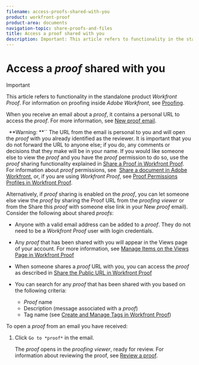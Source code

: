 ```yaml
---
filename: access-proofs-shared-with-you
product: workfront-proof
product-area: documents
navigation-topic: share-proofs-and-files
title: Access a proof shared with you
description: Important: This article refers to functionality in the standalone product Workfront Proof. For information on proofing inside Adobe Workfront, see Proofing.
---
```


# Access a *proof* shared with you

>[!IMPORTANT]
>
>This article refers to functionality in the standalone product *Workfront Proof*. For information on proofing inside *Adobe Workfront*, see [Proofing](../../../review-and-approve-work/proofing/proofing.md).

When you receive an email about a *proof*, it contains a personal URL to access the *proof*. For more information, see [New proof email](../../../workfront-proof/wp-emailsntfctns/proof-notifications-and-reminders/new-proof-email.md).&nbsp;

` `**Warning: **`` The URL from the email is personal to you and will open the *proof* with you already identified as the reviewer. It is important that you do not forward the URL to anyone else; if you do, any comments or decisions that they make will be in your name. If you would like someone else to view the *proof* and you have the *proof* permission to do so, use the *proof* sharing functionality explained in [Share a Proof in Workfront Proof](../../../workfront-proof/wp-work-proofsfiles/share-proofs-and-files/share-proof.md). For information about *proof* permissions, see&nbsp; [Share a document in Adobe Workfront](../../../workfront-basics/grant-and-request-access-to-objects/document-permissions.md), or, if you are using *Workfront Proof*, see [Proof Permissions Profiles in Workfront Proof](../../../workfront-proof/wp-acct-admin/account-settings/proof-perm-profiles-in-wp.md).

Alternatively, if *proof* sharing is enabled on the *proof*, you can let someone else view the *proof* by sharing the Proof URL from the *proofing viewer* or from&nbsp;the Share this *proof* with someone else link in your New *proof* email).
Consider the following about shared *proofs*:

* Anyone with a valid email address can be added to a *proof*. They do not need to be a *Workfront Proof* user with login credentials.

* Any *proof* that has been shared with you will appear in the Views page of your account. For more information, see [Manage Items on the Views Page in Workfront Proof](../../../workfront-proof/wp-work-proofsfiles/manage-your-work/manage-items-on-views-page.md)

* When someone shares a *proof* URL with you, you can access the *proof* as described in [Share the Public URL in Workfront Proof](../../../workfront-proof/wp-work-proofsfiles/share-proofs-and-files/share-public-url.md)

* You can search for any *proof* that has been shared with you based on the following criteria:

  * *Proof* name
  * Description (message associated with a *proof*)
  * Tag name (see [Create and Manage Tags in Workfront Proof](../../../workfront-proof/wp-work-proofsfiles/organize-your-work/create-and-manage-tags.md))

To open a *proof* from an email you have received:

1. Click  `Go to *proof*`&nbsp;in the email.

   The *proof* opens in the *proofing viewer*, ready for review. For information about reviewing the proof, see [Review a proof](../../../review-and-approve-work/proofing/reviewing-proofs-within-workfront/review-a-proof/review-a-proof.md).

